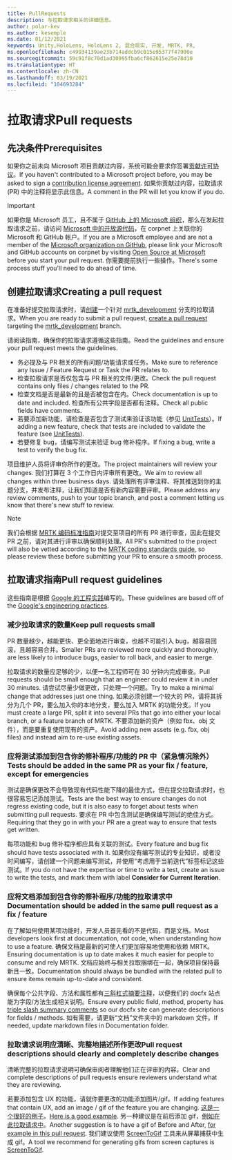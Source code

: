 ```yaml
---
title: PullRequests
description: 与拉取请求相关的详细信息。
author: polar-kev
ms.author: kesemple
ms.date: 01/12/2021
keywords: Unity,HoloLens, HoloLens 2, 混合现实, 开发, MRTK, PR,
ms.openlocfilehash: c49934139ae23b714addcb9c015e95377f47900e
ms.sourcegitcommit: 59c91f8c70d1ad30995fba6cf862615e25e78d10
ms.translationtype: HT
ms.contentlocale: zh-CN
ms.lasthandoff: 03/19/2021
ms.locfileid: "104693284"
---
```

# <a name="pull-requests"></a><span data-ttu-id="a3874-104">拉取请求</span><span class="sxs-lookup"><span data-stu-id="a3874-104">Pull requests</span></span>

## <a name="prerequisites"></a><span data-ttu-id="a3874-105">先决条件</span><span class="sxs-lookup"><span data-stu-id="a3874-105">Prerequisites</span></span>

<span data-ttu-id="a3874-106">如果你之前未向 Microsoft 项目贡献过内容，系统可能会要求你签署[贡献许可协议](https://cla.microsoft.com/)。</span><span class="sxs-lookup"><span data-stu-id="a3874-106">If you haven't contributed to a Microsoft project before, you may be asked to sign a [contribution license agreement](https://cla.microsoft.com/).</span></span>
<span data-ttu-id="a3874-107">如果你贡献过内容，拉取请求 (PR) 中的注释将显示此信息。</span><span class="sxs-lookup"><span data-stu-id="a3874-107">A comment in the PR will let you know if you do.</span></span>

> [!IMPORTANT]
> <span data-ttu-id="a3874-108">如果你是 Microsoft 员工，且不属于 [GitHub 上的 Microsoft 组织](https://github.com/Microsoft)，那么在发起拉取请求之前，请访问 [Microsoft 中的开放源代码](https://opensource.microsoft.com/)，在 corpnet 上关联你的 Microsoft 和 GitHub 帐户。</span><span class="sxs-lookup"><span data-stu-id="a3874-108">If you are a Microsoft employee and are not a member of the [Microsoft organization on GitHub](https://github.com/Microsoft), please link your Microsoft and GitHub accounts on corpnet by visiting [Open Source at Microsoft](https://opensource.microsoft.com/) before you start your pull request.</span></span> <span data-ttu-id="a3874-109">你需要提前执行一些操作。</span><span class="sxs-lookup"><span data-stu-id="a3874-109">There's some process stuff you'll need to do ahead of time.</span></span>

## <a name="creating-a-pull-request"></a><span data-ttu-id="a3874-110">创建拉取请求</span><span class="sxs-lookup"><span data-stu-id="a3874-110">Creating a pull request</span></span>

<span data-ttu-id="a3874-111">在准备好提交拉取请求时，请[创建](https://github.com/microsoft/MixedRealityToolkit-Unity/compare/mrtk_development...mrtk_development?expand=1)一个针对 [mrtk_development](https://github.com/microsoft/mixedrealitytoolkit-unity/tree/mrtk_development) 分支的拉取请求。</span><span class="sxs-lookup"><span data-stu-id="a3874-111">When you are ready to submit a pull request, [create a pull request](https://github.com/microsoft/MixedRealityToolkit-Unity/compare/mrtk_development...mrtk_development?expand=1) targeting the [mrtk_development](https://github.com/microsoft/mixedrealitytoolkit-unity/tree/mrtk_development) branch.</span></span>

<span data-ttu-id="a3874-112">请阅读指南，确保你的拉取请求遵循这些指南。</span><span class="sxs-lookup"><span data-stu-id="a3874-112">Read the guidelines and ensure your pull request meets the guidelines.</span></span>

* <span data-ttu-id="a3874-113">务必提及与 PR 相关的所有问题/功能请求或任务。</span><span class="sxs-lookup"><span data-stu-id="a3874-113">Make sure to reference any Issue / Feature Request or Task the PR relates to.</span></span>
* <span data-ttu-id="a3874-114">检查拉取请求是否仅包含与 PR 相关的文件/更改。</span><span class="sxs-lookup"><span data-stu-id="a3874-114">Check the pull request contains only files / changes related to the PR.</span></span>
* <span data-ttu-id="a3874-115">检查文档是否是最新的且是否被包含在内。</span><span class="sxs-lookup"><span data-stu-id="a3874-115">Check documentation is up to date and included.</span></span> <span data-ttu-id="a3874-116">检查所有公共字段是否都有注释。</span><span class="sxs-lookup"><span data-stu-id="a3874-116">Check all public fields have comments.</span></span>
* <span data-ttu-id="a3874-117">若要添加新功能，请检查是否包含了测试来验证该功能（参见 [UnitTests](../contributing/unit-tests.md)）。</span><span class="sxs-lookup"><span data-stu-id="a3874-117">If adding a new feature, check that tests are included to validate the feature (see [UnitTests](../contributing/unit-tests.md)).</span></span>
* <span data-ttu-id="a3874-118">若要修复 bug，请编写测试来验证 bug 修补程序。</span><span class="sxs-lookup"><span data-stu-id="a3874-118">If fixing a bug, write a test to verify the bug fix.</span></span>

<span data-ttu-id="a3874-119">项目维护人员将评审你所作的更改。</span><span class="sxs-lookup"><span data-stu-id="a3874-119">The project maintainers will review your changes.</span></span> <span data-ttu-id="a3874-120">我们打算在 3 个工作日内评审所有更改。</span><span class="sxs-lookup"><span data-stu-id="a3874-120">We aim to review all changes within three business days.</span></span> <span data-ttu-id="a3874-121">请处理所有评审注释、将其推送到你的主题分支，并发布注释，让我们知道是否有新内容需要评审。</span><span class="sxs-lookup"><span data-stu-id="a3874-121">Please address any review comments, push to your topic branch, and post a comment letting us know that there's new stuff to review.</span></span>

> [!NOTE]
> <span data-ttu-id="a3874-122">我们会根据 [MRTK 编码标准指南](../contributing/coding-guidelines.md)对提交至项目的所有 PR 进行审查，因此在提交 PR 之前，请对其进行评审以确保顺利处理。</span><span class="sxs-lookup"><span data-stu-id="a3874-122">All PR's submitted to the project will also be vetted according to the [MRTK coding standards guide](../contributing/coding-guidelines.md), so please review these before submitting your PR to ensure a smooth process.</span></span>

## <a name="pull-request-guidelines"></a><span data-ttu-id="a3874-123">拉取请求指南</span><span class="sxs-lookup"><span data-stu-id="a3874-123">Pull request guidelines</span></span>

<span data-ttu-id="a3874-124">这些指南是根据 [Google 的工程实践](https://google.github.io/eng-practices/review/developer/small-cls.html)编写的。</span><span class="sxs-lookup"><span data-stu-id="a3874-124">These guidelines are based off of the [Google's engineering practices](https://google.github.io/eng-practices/review/developer/small-cls.html).</span></span>

### <a name="keep-pull-requests-small"></a><span data-ttu-id="a3874-125">减少拉取请求的数量</span><span class="sxs-lookup"><span data-stu-id="a3874-125">Keep pull requests small</span></span>

<span data-ttu-id="a3874-126">PR 数量越少，越能更快、更全面地进行审查，也越不可能引入 bug，越容易回滚，且越容易合并。</span><span class="sxs-lookup"><span data-stu-id="a3874-126">Smaller PRs are reviewed more quickly and thoroughly, are less likely to introduce bugs, easier to roll back, and easier to merge.</span></span>

<span data-ttu-id="a3874-127">拉取请求的数量应足够的少，以便一名工程师可在 30 分钟内完成审查。</span><span class="sxs-lookup"><span data-stu-id="a3874-127">Pull requests should be small enough that an engineer could review it in under 30 minutes.</span></span> <span data-ttu-id="a3874-128">请尝试尽量少做更改，只处理一个问题。</span><span class="sxs-lookup"><span data-stu-id="a3874-128">Try to make a minimal change that addresses just one thing.</span></span> <span data-ttu-id="a3874-129">如果必须创建一个较大的 PR，请将其拆分为几个 PR，要么加入你的本地分支，要么加入 MRTK 的功能分支。</span><span class="sxs-lookup"><span data-stu-id="a3874-129">If you must create a large PR, split it into several PRs that go into either your local branch, or a feature branch of MRTK.</span></span> <span data-ttu-id="a3874-130">不要添加新的资产（例如 fbx、obj 文件），而是要重复使用现有的资产。</span><span class="sxs-lookup"><span data-stu-id="a3874-130">Avoid adding new assets (e.g. fbx, obj files) and instead aim to re-use existing assets.</span></span>

### <a name="tests-should-be-added-in-the-same-pr-as-your-fix--feature-except-for-emergencies"></a><span data-ttu-id="a3874-131">应将测试添加到包含你的修补程序/功能的 PR 中（紧急情况除外）</span><span class="sxs-lookup"><span data-stu-id="a3874-131">Tests should be added in the same PR as your fix / feature, except for emergencies</span></span>

<span data-ttu-id="a3874-132">测试是确保更改不会导致现有代码性能下降的最佳方式，但在提交拉取请求时，也很容易忘记添加测试。</span><span class="sxs-lookup"><span data-stu-id="a3874-132">Tests are the best way to ensure changes do not regress existing code, but it is also easy to forget about tests when submitting pull requests.</span></span> <span data-ttu-id="a3874-133">要求在 PR 中包含测试是确保编写测试的绝佳方式。</span><span class="sxs-lookup"><span data-stu-id="a3874-133">Requiring that they go in with your PR are a great way to ensure that tests get written.</span></span>

<span data-ttu-id="a3874-134">每项功能和 bug 修补程序都应具有关联的测试。</span><span class="sxs-lookup"><span data-stu-id="a3874-134">Every feature and bug fix should have tests associated with it.</span></span> <span data-ttu-id="a3874-135">如果你没有编写测试的专业知识，或者没时间编写，请创建一个问题来编写测试，并使用“考虑用于当前迭代”标签标记这些测试。</span><span class="sxs-lookup"><span data-stu-id="a3874-135">If you do not have the expertise or time to write a test, create an issue to write the tests, and mark them with label **Consider for Current Iteration**.</span></span>

### <a name="documentation-should-be-added-in-the-same-pull-request-as-a-fix--feature"></a><span data-ttu-id="a3874-136">应将文档添加到包含你的修补程序/功能的拉取请求中</span><span class="sxs-lookup"><span data-stu-id="a3874-136">Documentation should be added in the same pull request as a fix / feature</span></span>

<span data-ttu-id="a3874-137">在了解如何使用某项功能时，开发人员首先看的不是代码，而是文档。</span><span class="sxs-lookup"><span data-stu-id="a3874-137">Most developers look first at documentation, not code, when understanding how to use a feature.</span></span> <span data-ttu-id="a3874-138">确保文档是最新的可使人们更加容易地使用和依赖 MRTK。</span><span class="sxs-lookup"><span data-stu-id="a3874-138">Ensuring documentation is up to date makes it much easier for people to consume and rely MRTK.</span></span>  <span data-ttu-id="a3874-139">文档应始终与相关拉取捆绑在一起，确保项目保持最新且一致。</span><span class="sxs-lookup"><span data-stu-id="a3874-139">Documentation should always be bundled with the related pull to ensure items remain up-to-date and consistent.</span></span>

<span data-ttu-id="a3874-140">确保每个公共字段、方法和属性都有[三斜杠式摘要注释](https://dotnet.github.io/docfx/spec/triple_slash_comments_spec.html)，以便我们的 docfx 站点能为字段/方法生成相关说明。</span><span class="sxs-lookup"><span data-stu-id="a3874-140">Ensure every public field, method, property has [triple slash summary comments](https://dotnet.github.io/docfx/spec/triple_slash_comments_spec.html) so our docfx site can generate descriptions for fields / methods.</span></span> <span data-ttu-id="a3874-141">如有需要，请更新“文档”文件夹中的 markdown 文件。</span><span class="sxs-lookup"><span data-stu-id="a3874-141">If needed, update markdown files in Documentation folder.</span></span>

### <a name="pull-request-descriptions-should-clearly-and-completely-describe-changes"></a><span data-ttu-id="a3874-142">拉取请求说明应清晰、完整地描述所作更改</span><span class="sxs-lookup"><span data-stu-id="a3874-142">Pull request descriptions should clearly and completely describe changes</span></span>

<span data-ttu-id="a3874-143">清晰完整的拉取请求说明可确保审阅者理解他们正在评审的内容。</span><span class="sxs-lookup"><span data-stu-id="a3874-143">Clear and complete descriptions of pull requests ensure reviewers understand what they are reviewing.</span></span>

<span data-ttu-id="a3874-144">若要添加包含 UX 的功能，请就你要更改的功能添加图片/gif。</span><span class="sxs-lookup"><span data-stu-id="a3874-144">If adding features that contain UX, add an image / gif of the feature you are changing.</span></span> <span data-ttu-id="a3874-145">[这是一个很好的例子](https://github.com/microsoft/MixedRealityToolkit-Unity/pull/4532)。</span><span class="sxs-lookup"><span data-stu-id="a3874-145">[Here is a good example](https://github.com/microsoft/MixedRealityToolkit-Unity/pull/4532).</span></span> <span data-ttu-id="a3874-146">另一种建议是在前后添加 gif，[例如在此拉取请求中](https://github.com/microsoft/MixedRealityToolkit-Unity/pull/5896)。</span><span class="sxs-lookup"><span data-stu-id="a3874-146">Another suggestion is to have a gif of Before and After, [for example in this pull request](https://github.com/microsoft/MixedRealityToolkit-Unity/pull/5896).</span></span> <span data-ttu-id="a3874-147">我们建议使用 [ScreenToGif](https://www.screentogif.com/) 工具来从屏幕捕获中生成 gif。</span><span class="sxs-lookup"><span data-stu-id="a3874-147">A tool we recommend for generating gifs from screen captures is [ScreenToGif](https://www.screentogif.com/).</span></span>
